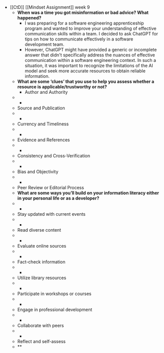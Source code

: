 - [[CtD]] [[Mindset Assignment]] week 9
	- **When was a time you got misinformation or bad advice? What happened?**
		- I was preparing for a software engineering apprenticeship program and wanted to improve your understanding of effective communication skills within a team. I decided to ask ChatGPT for tips on how to communicate effectively in a software development team.
		- However, ChatGPT might have provided a generic or incomplete answer that didn't specifically address the nuances of effective communication within a software engineering context. In such a situation, it was important to recognize the limitations of the AI model and seek more accurate resources to obtain reliable information.
	- **What are some ‘clues’ that you use to help you assess whether a resource is applicable/trustworthy or not?**
		- Author and Authority
	- -
	- Source and Publication
	- -
	- Currency and Timeliness
	- -
	- Evidence and References
	- -
	- Consistency and Cross-Verification
	- -
	- Bias and Objectivity
	- -
	- Peer Review or Editorial Process
	- **What are some ways you’ll build on your information literacy either in your personal life or as a developer?**
	- -
	- Stay updated with current events
	- -
	- Read diverse content
	- -
	- Evaluate online sources
	- -
	- Fact-check information
	- -
	- Utilize library resources
	- -
	- Participate in workshops or courses
	- -
	- Engage in professional development
	- -
	- Collaborate with peers
	- -
	- Reflect and self-assess
	- **